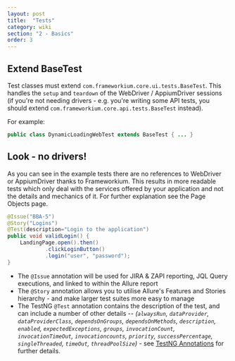 ```yaml
---
layout: post
title:  "Tests"
category: wiki
section: "2 - Basics"
order: 3
---
```

## Extend BaseTest

Test classes must extend `com.frameworkium.core.ui.tests.BaseTest`.
This handles the `setup` and `teardown` of the WebDriver / AppiumDriver sessions
(if you're not needing drivers - e.g. you're writing some API tests, you should extend
`com.frameworkium.core.api.tests.BaseTest` instead).

For example:

```java
public class DynamicLoadingWebTest extends BaseTest { ... }
```

## Look - no drivers!

As you can see in the example tests there are no references to WebDriver or AppiumDriver thanks to Frameworkium.
This results in more readable tests which only deal with the services offered by your application
and not the details and mechanics of it.
For further explanation see the Page Objects page.

```java
@Issue("BBA-5")
@Story("Logins")
@Test(description="Login to the application")
public void validLogin() {
	LandingPage.open().then()
			.clickLoginButton()
			.login("user", "password");
}
```

- The `@Issue` annotation will be used for JIRA & ZAPI reporting, JQL Query executions, and linked to within the Allure report
- The `@Story` annotation allows you to utilise Allure's Features and Stories hierarchy - and make larger test suites more easy to manage
- The TestNG `@Test` annotation contains the description of the test, and can include a number of other details
-- *(`alwaysRun`, `dataProvider`, `dataProviderClass`, `dependsOnGroups`, `dependsOnMethods`, `description`, `enabled`, `expectedExceptions`, `groups`, `invocationCount`, `invocationTimeOut`, `invocationcounts`, `priority`, `successPercentage`, `singleThreaded`, `timeOut`, `threadPoolSize`)* - see [TestNG Annotations](http://testng.org/doc/documentation-main.html#annotations) for further details.
